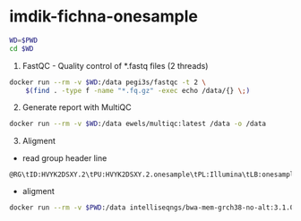 # imdik-fichna-onesample

```bash
WD=$PWD
cd $WD
```

1. FastQC - Quality control of \*.fastq files (2 threads)
```bash
docker run --rm -v $WD:/data pegi3s/fastqc -t 2 \
    $(find . -type f -name "*.fq.gz" -exec echo /data/{} \;)
```

2. Generate report with MultiQC
```bash
docker run --rm -v $WD:/data ewels/multiqc:latest /data -o /data
```

3. Aligment
  * read group header line
```
@RG\tID:HVYK2DSXY.2\tPU:HVYK2DSXY.2.onesample\tPL:Illumina\tLB:onesample.library\tSM:onesample
```
  * aligment
```bash
docker run --rm -v $PWD:/data intelliseqngs/bwa-mem-grch38-no-alt:3.1.0 bwa mem -t 6 -R "@RG\tID:HVYK2DSXY.2\tPU:HVYK2DSXY.2.onesample\tPL:Illumina\tLB:onesample.library\tSM:onesample" -K 100000000 -Y /resources/grch38-no-alt-analysis-set.fa /data/a7582/a7582_FDPL210061474-1b_HVYK2DSXY_L2_1.fq.gz /data/a7582/a7582_FDPL210061474-1b_HVYK2DSXY_L2_2.fq.gz -o /data/a7582/onesample-unsorted.sam
```
